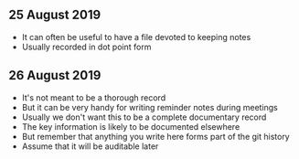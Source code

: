 
## 25 August 2019

- It can often be useful to have a file devoted to keeping notes
- Usually recorded in dot point form

## 26 August 2019

- It's not meant to be a thorough record
- But it can be very handy for writing reminder notes during meetings
- Usually we don't want this to be a complete documentary record
- The key information is likely to be documented elsewhere
- But remember that anything you write here forms part of the git history
- Assume that it will be auditable later
